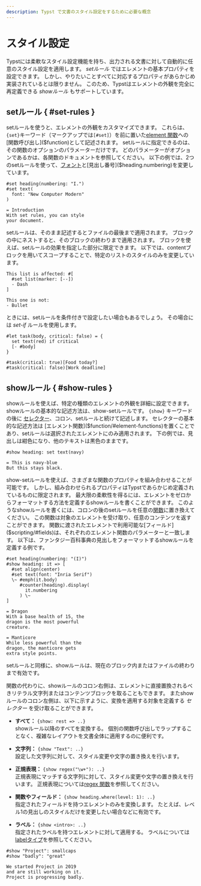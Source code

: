 ```yaml
---
description: Typst で文書のスタイル設定をするために必要な概念
---
```


# スタイル設定

Typstには柔軟なスタイル設定機能を持ち、出力される文書に対して自動的に任意のスタイル設定を適用します。
_setルール_ ではエレメントの基本プロパティを設定できます。
しかし、やりたいことすべてに対応するプロパティがあらかじめ実装されているとは限りません。
このため、Typstはエレメントの外観を完全に再定義できる _showルール_ もサポートしています。

## setルール { #set-rules }

setルールを使うと、エレメントの外観をカスタマイズできます。
これらは、`{set}`キーワード（マークアップでは`[#set]`）を前に置いた[element 関数]($function/#element-functions)への[関数呼び出し]($function)として記述されます。
setルールに指定できるのは、その関数のオプションのパラメーターだけです。
どのパラメーターがオプションであるかは、各関数のドキュメントを参照してください。
以下の例では、2つのsetルールを使って、[フォント]($text.font)と[見出し番号]($heading.numbering)を変更しています。

```example
#set heading(numbering: "I.")
#set text(
  font: "New Computer Modern"
)

= Introduction
With set rules, you can style
your document.
```

setルールは、そのまま記述するとファイルの最後まで適用されます。
ブロックの中にネストすると、そのブロックの終わりまで適用されます。
ブロックを使えば、setルールの効果を指定した部分に限定できます。
以下では、contentブロックを用いてスコープすることで、特定のリストのスタイルのみを変更しています。

```example
This list is affected: #[
  #set list(marker: [--])
  - Dash
]

This one is not:
- Bullet
```

ときには、setルールを条件付きで設定したい場合もあるでしょう。
その場合には _set-if_ ルールを使用します。

```example
#let task(body, critical: false) = {
  set text(red) if critical
  [- #body]
}

#task(critical: true)[Food today?]
#task(critical: false)[Work deadline]
```

## showルール { #show-rules }

showルールを使えば、特定の種類のエレメントの外観を詳細に設定できます。
showルールの基本的な記述方法は、show-setルールです。
`{show}` キーワードの後に [セレクター]($selector)、コロン、setルールと続けて記述します。
セレクターの基本的な記述方法は [エレメント関数]($function/#element-functions)を置くことであり、setルールは選択されたエレメントにのみ適用されます。
下の例では、見出しは紺色になり、他のテキストは黒色のままです。

```example
#show heading: set text(navy)

= This is navy-blue
But this stays black.
```

show-setルールを使えば、さまざまな関数のプロパティを組み合わせることが可能です。
しかし、組み合わせられるプロパティはTypstであらかじめ定義されているものに限定されます。
最大限の柔軟性を得るには、エレメントをゼロからフォーマットする方法を定義するshowルールを書くことができます。
このようなshowルールを書くには、コロンの後のsetルールを任意の[関数]($function)に置き換えてください。
この関数は対象のエレメントを受け取り、任意のコンテンツを返すことができます。
関数に渡されたエレメントで利用可能な[フィールド]($scripting/#fields)は、それぞれのエレメント関数のパラメーターと一致します。
以下は、ファンタジー百科事典の見出しをフォーマットするshowルールを定義する例です。

```example
#set heading(numbering: "(I)")
#show heading: it => [
  #set align(center)
  #set text(font: "Inria Serif")
  \~ #emph(it.body)
     #counter(heading).display(
       it.numbering
     ) \~
]

= Dragon
With a base health of 15, the
dragon is the most powerful
creature.

= Manticore
While less powerful than the
dragon, the manticore gets
extra style points.
```

setルールと同様に、showルールは、現在のブロック内またはファイルの終わりまで有効です。

関数の代わりに、showルールのコロン右側は、エレメントに直接置換されるべきリテラル文字列またはコンテンツブロックを取ることもできます。
またshowルールのコロン左側は、以下に示すように、変換を適用する対象を定義する _セレクター_ を受け取ることができます。

- **すべて：** `{show: rest => ..}` \
  showルール以降のすべてを変換する。
  個別の関数呼び出しでラップすることなく、複雑なレイアウトを文書全体に適用するのに便利です。

- **文字列：** `{show "Text": ..}` \
  設定した文字列に対して、スタイル変更や文字の置き換えを行います。

- **正規表現：** `{show regex("\w+"): ..}` \
  正規表現にマッチする文字列に対して、スタイル変更や文字の置き換えを行います。
  正規表現については[regex 関数]($regex)を参照してください。

- **関数やフィールド：** `{show heading.where(level: 1): ..}` \
  指定されたフィールドを持つエレメントのみを変換します。
  たとえば、レベル1の見出しのスタイルだけを変更したい場合などに有効です。

- **ラベル：** `{show <intro>: ..}` \
  指定されたラベルを持つエレメントに対して適用する。
  ラベルについては[labelタイプ]($label)を参照してください。

```example
#show "Project": smallcaps
#show "badly": "great"

We started Project in 2019
and are still working on it.
Project is progressing badly.
```
